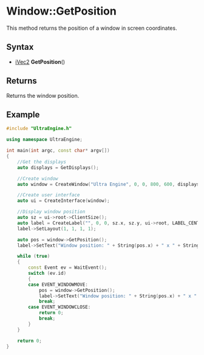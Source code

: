 # Window::GetPosition

This method returns the position of a window in screen coordinates.

## Syntax

- [iVec2](iVec2.md) **GetPosition**()

## Returns

Returns the window position.

## Example

```c++
#include "UltraEngine.h"

using namespace UltraEngine;

int main(int argc, const char* argv[])
{
    //Get the displays
    auto displays = GetDisplays();

    //Create window
    auto window = CreateWindow("Ultra Engine", 0, 0, 800, 600, displays[0]);

    //Create user interface
    auto ui = CreateInterface(window);

    //Display window position
    auto sz = ui->root->ClientSize();
    auto label = CreateLabel("", 0, 0, sz.x, sz.y, ui->root, LABEL_CENTER | LABEL_MIDDLE);
    label->SetLayout(1, 1, 1, 1);

    auto pos = window->GetPosition();
    label->SetText("Window position: " + String(pos.x) + " x " + String(pos.y));

    while (true)
    {
        const Event ev = WaitEvent();
        switch (ev.id)
        {
        case EVENT_WINDOWMOVE:
            pos = window->GetPosition();
            label->SetText("Window position: " + String(pos.x) + " x " + String(pos.y));
            break;
        case EVENT_WINDOWCLOSE:
            return 0;
            break;
        }
    }

    return 0;
}
```
